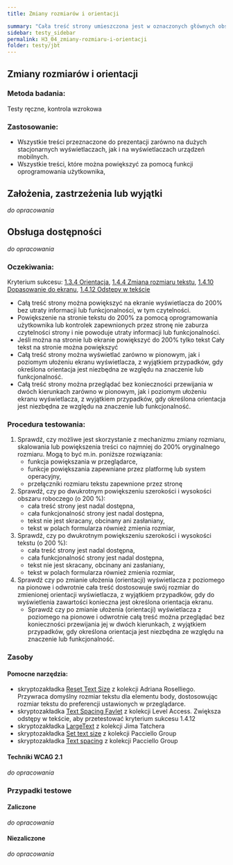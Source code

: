 ```yaml
---
title: Zmiany rozmiarów i orientacji

summary: "Cała treść strony umieszczona jest w oznaczonych głównych obszarach (punktach orientacyjnych)."
sidebar: testy_sidebar
permalink: H3_04_zmiany-rozmiaru-i-orientacji
folder: testy/jbt
---
```



## Zmiany rozmiarów i orientacji

### Metoda badania: 
Testy ręczne, kontrola wzrokowa 

### Zastosowanie:
-	Wszystkie treści przeznaczone do prezentacji zarówno na dużych stacjonarnych wyświetlaczach, jak i na wyświetlaczach urządzeń mobilnych.
-	Wszystkie treści, które można powiększyć za pomocą funkcji oprogramowania użytkownika, 

## Założenia, zastrzeżenia lub wyjątki
_do opracowania_

## Obsługa dostępności
_do opracowania_

### Oczekiwania:
Kryterium sukcesu: [1.3.4 Orientacja](https://wcag.lepszyweb.pl/#orientation), [1.4.4 Zmiana rozmiaru tekstu](https://wcag.lepszyweb.pl/#resize-text), [1.4.10 Dopasowanie do ekranu](https://wcag.lepszyweb.pl/#reflow), [1.4.12 Odstępy w tekście](https://wcag.lepszyweb.pl/#text-spacing) 
-	Całą treść strony można powiększyć na ekranie wyświetlacza do 200% bez utraty informacji lub funkcjonalności, w tym czytelności.
-	Powiększenie na stronie tekstu do 200% za pomocą oprogramowania użytkownika lub kontrolek zapewnionych przez stronę nie zaburza czytelności strony i nie powoduje utraty informacji lub funkcjonalności.
-	Jeśli można na stronie lub ekranie powiększyć do 200% tylko tekst Cały tekst na stronie można powiększyć  
-	Całą treść strony można wyświetlać zarówno w pionowym, jak i poziomym ułożeniu ekranu wyświetlacza, z wyjątkiem przypadków, gdy określona orientacja jest niezbędna ze względu na znaczenie lub funkcjonalność.
-	Całą treść strony można przeglądać bez konieczności przewijania w dwóch kierunkach zarówno w pionowym, jak i poziomym ułożeniu ekranu wyświetlacza, z wyjątkiem przypadków, gdy określona orientacja jest niezbędna ze względu na znaczenie lub funkcjonalność.

### Procedura testowania:
1.	Sprawdź, czy możliwe jest skorzystanie z mechanizmu zmiany rozmiaru, skalowania lub powiększenia treści co najmniej do 200% oryginalnego rozmiaru. Mogą to być m.in. poniższe rozwiązania:
    -	funkcja powiększania w przeglądarce,
    -	funkcje powiększania zapewniane przez platformę lub system operacyjny,
    -	przełączniki rozmiaru tekstu zapewnione przez stronę  
2.	Sprawdź, czy po dwukrotnym powiększeniu szerokości i wysokości obszaru roboczego (o 200 %):
    -	cała treść strony jest nadal dostępna,
    -	cała funkcjonalność strony jest nadal dostępna, 
    -	tekst nie jest skracany, obcinany ani zasłaniany,
    -	tekst w polach formularza również zmienia rozmiar,
3.	Sprawdź, czy po dwukrotnym powiększeniu szerokości i wysokości tekstu (o 200 %):
    -	cała treść strony jest nadal dostępna,
    -	cała funkcjonalność strony jest nadal dostępna, 
    -	tekst nie jest skracany, obcinany ani zasłaniany,
    -	tekst w polach formularza również zmienia rozmiar,
4.	Sprawdź czy po zmianie ułożenia (orientacji) wyświetlacza z poziomego na pionowe i odwrotnie cała treść dostosowuje swój rozmiar do zmienionej orientacji wyświetlacza, z wyjątkiem przypadków, gdy do wyświetlenia zawartości konieczna jest określona orientacja ekranu.
    -	Sprawdź czy po zmianie ułożenia (orientacji) wyświetlacza z poziomego na pionowe i odwrotnie całą treść można przeglądać bez konieczności przewijania jej w dwóch kierunkach, z wyjątkiem przypadków, gdy określona orientacja jest niezbędna ze względu na znaczenie lub funkcjonalność.


### Zasoby

#### Pomocne narzędzia:
-	skryptozakładka [Reset Text Size](http://adrianroselli.com/2015/01/css-bookmarklets-for-testing-and-fixing.html) z kolekcji Adriana Roselliego. Przywraca domyślny rozmiar tekstu dla elementu body, dostosowując rozmiar tekstu do preferencji ustawionych w przeglądarce.
-	skryptozakładka [Text Spacing Favlet](https://labs.levelaccess.com/index.php/Category:Favlet) z kolekcji Level Access. Zwiększa odstępy w tekście, aby przetestować kryterium sukcesu 1.4.12
-	skryptozakładka [LargeText](https://jimthatcher.com/favelets/) z kolekcji Jima Tatchera
-	skryptozakładka [Set text size](https://github.com/ThePacielloGroup/bookmarklets) z kolekcji Pacciello Group 
-	skryptozakładka [Text spacing](https://github.com/ThePacielloGroup/bookmarklets) z kolekcji Pacciello Group 


#### Techniki WCAG 2.1
_do opracowania_

### Przypadki testowe

#### Zaliczone
_do opracowania_

#### Niezaliczone
_do opracowania_ 